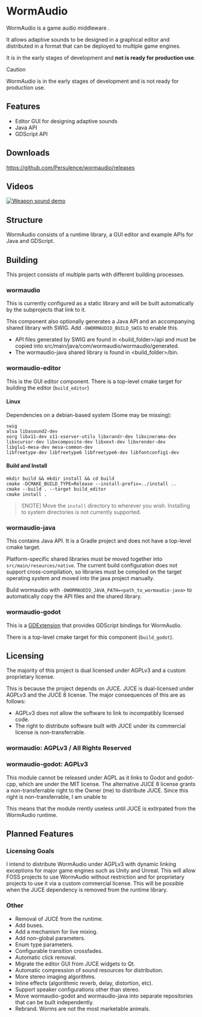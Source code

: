 # WormAudio

WormAudio is a game audio middleware .

It allows adaptive sounds to be designed in a graphical editor and distributed in a format that can be deployed to multiple game engines.

It is in the early stages of development and **not is ready for production use**.

> [!CAUTION]
> WormAudio is in the early stages of development and is not ready for production use.

## Features

- Editor GUI for designing adaptive sounds
- Java API
- GDScript API

## Downloads 

<https://github.com/Persulence/wormaudio/releases>

## Videos

[![Weapon sound demo](https://img.youtube.com/vi/BaaW4TYNxQs/0.jpg)](https://youtu.be/BaaW4TYNxQs)

## Structure

WormAudio consists of a runtime library, a GUI editor and example APIs for Java and GDScript.

## Building

This project consists of multiple parts with different building processes.

### wormaudio

This is currently configured as a static library and will be built automatically by the subprojects that link to it.

This component also optionally generates a Java API and an accompanying shared library with SWIG. Add `-DWORMAUDIO_BUILD_SWIG` to enable this.

- API files generated by SWIG are found in <build_folder>/api and must be copied into src/main/java/com/wormaudio/wormaudio/generated.
- The wormaudio-java shared library is found in <build_folder>/bin.

### wormaudio-editor

This is the GUI editor component. There is a top-level cmake target for building the editor (`build_editor`)

#### Linux

Dependencies on a debian-based system (Some may be missing):

```
swig
alsa libasound2-dev
xorg libx11-dev x11-xserver-utils libxrandr-dev libxinerama-dev libxcursor-dev libxcomposite-dev libxext-dev libxrender-dev 
libglu1-mesa-dev mesa-common-dev
libfreetype-dev libfreetype6 libfreetype6-dev libfontconfig1-dev
```

#### Build and Install

```
mkdir build && mkdir install && cd build
cmake -DCMAKE_BUILD_TYPE=Release --install-prefix=../install ..
cmake --build . --target build_editor
cmake install .
```

> ![NOTE]
> Move the `install` directory to wherever you wish. Installing to system directories is not currently supported.

### wormaudio-java 

This contains Java API. It is a Gradle project and does not have a top-level cmake target.

Platform-specific shared libraries must be moved together into `src/main/resources/native`. The current build configuration does not support cross-compilation, so libraries must be compiled on the target operating system and moved into the java project manually.

Build wormaudio with `-DWORMAUDIO_JAVA_PATH=<path_to_wormaudio-java>` to automatically copy the API files and the shared library.

### wormaudio-godot

This is a [GDExtension](https://docs.godotengine.org/en/stable/tutorials/scripting/gdextension/index.html) that provides GDScript bindings for WormAudio.

There is a top-level cmake target for this component (`build_godot`).



## Licensing

The majority of this project is dual licensed under AGPLv3 and a custom proprietary license.

This is because the project depends on JUCE. JUCE is dual-licensed under AGPLv3 and the JUCE 8 license. The major consequences of this are as follows:

- AGPLv3 does not allow the software to link to incompatibly licensed code. 
- The right to distribute software built with JUCE under its commercial license is non-transferrable.

### wormaudio: AGPLv3 / All Rights Reserved



### wormaudio-godot: AGPLv3

This module cannot be released under AGPL as it links to Godot and godot-cpp, which are under the MIT license. The alternative JUCE 8 license grants a non-transferrable right to the Owner (me) to distribute JUCE. Since this right is non-transferrable, I am unable to 

This means that the module rrently useless until JUCE is extirpated from the WormAudio runtime.

## Planned Features

### Licensing Goals

I intend to distribute WormAudio under AGPLv3 with dynamic linking exceptions for major game engines such as Unity and Unreal. This will allow FOSS projects to use WormAudio without restriction and for proprietary projects to use it via a custom commercial license. This will be possible when the JUCE dependency is removed from the runtime library.

### Other

- Removal of JUCE from the runtime.
- Add buses.
- Add a mechanism for live mixing.
- Add non-global parameters.
- Enum type parameters.
- Configurable transition crossfades.
- Automatic click removal.
- Migrate the editor GUI from JUCE widgets to Qt.
- Automatic compression of sound resources for distribution.
- More stereo imaging algorithms.
- Inline effects (algorithmic reverb, delay, distortion, etc).
- Support speaker configurations other than stereo.
- Move wormaudio-godot and wormaudio-java into separate repositories that can be built independently.
- Rebrand. Worms are not the most marketable animals.
